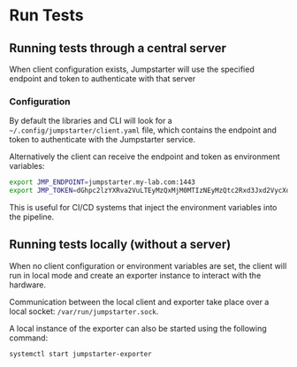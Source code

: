# Run Tests

## Running tests through a central server

When client configuration exists, Jumpstarter will use the specified endpoint
and token to authenticate with that server

### Configuration

By default the libraries and CLI will look for a `~/.config/jumpstarter/client.yaml`
file, which contains the endpoint and token to authenticate with the Jumpstarter
service.

Alternatively the client can receive the endpoint and token as environment variables:

```bash
export JMP_ENDPOINT=jumpstarter.my-lab.com:1443
export JMP_TOKEN=dGhpc2lzYXRva2VuLTEyMzQxMjM0MTIzNEyMzQtc2Rxd3Jxd2VycXdlcnF3ZXJxd2VyLTEyMzQxMjM0MTIz
```

This is useful for CI/CD systems that inject the environment variables into the pipeline.

## Running tests locally (without a server)

When no client configuration or environment variables are set, the client will
run in local mode and create an exporter instance to interact with the hardware.

Communication between the local client and exporter take place over a local
socket: `/var/run/jumpstarter.sock`.

A local instance of the exporter can also be started using the following command:

```bash
systemctl start jumpstarter-exporter
```
